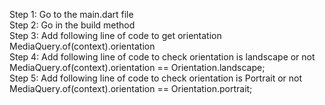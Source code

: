 Step 1: Go to the main.dart file <br />
Step 2: Go in the build method <br />
Step 3: Add following line of code to get orientation <br />
        MediaQuery.of(context).orientation <br />
Step 4: Add following line of code to check orientation is landscape or not <br />
        MediaQuery.of(context).orientation == Orientation.landscape; <br />
Step 5: Add following line of code to check orientation is Portrait or not <br />
        MediaQuery.of(context).orientation == Orientation.portrait;    <br />
